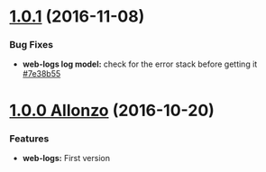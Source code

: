<a name="1.0.1"></a>
# [1.0.1](https://github.com/CodeCorico/allons-y-web-logs/compare/1.0.0...1.0.1) (2016-11-08)

### Bug Fixes
* **web-logs log model:** check for the error stack before getting it [#7e38b55](https://github.com/CodeCorico/allons-y-web-logs/commit/7e38b55)

<a name="1.0.0"></a>

# [1.0.0 Allonzo](https://github.com/CodeCorico/allons-y-web-logs/releases/tag/1.0.0) (2016-10-20)


### Features

* **web-logs:** First version
